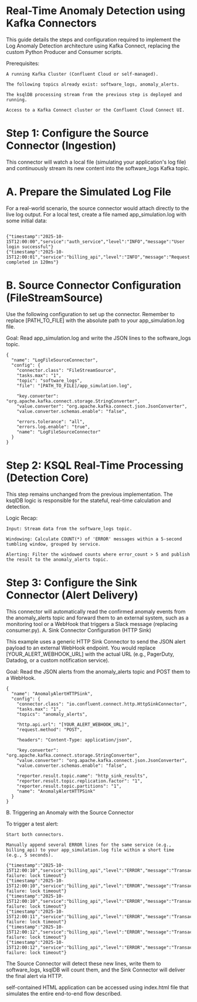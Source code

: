 # Real-Time Anomaly Detection using Kafka Connectors

This guide details the steps and configuration required to implement the Log Anomaly Detection architecture using Kafka Connect, replacing the custom Python Producer and Consumer scripts.

Prerequisites:

    A running Kafka Cluster (Confluent Cloud or self-managed).

    The following topics already exist: software_logs, anomaly_alerts.

    The ksqlDB processing stream from the previous step is deployed and running.

    Access to a Kafka Connect cluster or the Confluent Cloud Connect UI.

# Step 1: Configure the Source Connector (Ingestion)

This connector will watch a local file (simulating your application's log file) and continuously stream its new content into the software_logs Kafka topic.
# A. Prepare the Simulated Log File

For a real-world scenario, the source connector would attach directly to the live log output. For a local test, create a file named app_simulation.log with some initial data:

```

{"timestamp":"2025-10-15T12:00:00","service":"auth_service","level":"INFO","message":"User login successful"}
{"timestamp":"2025-10-15T12:00:01","service":"billing_api","level":"INFO","message":"Request completed in 120ms"}
```
# B. Source Connector Configuration (FileStreamSource)

Use the following configuration to set up the connector. Remember to replace [PATH_TO_FILE] with the absolute path to your app_simulation.log file.

Goal: Read app_simulation.log and write the JSON lines to the software_logs topic.

````
{
  "name": "LogFileSourceConnector",
  "config": {
    "connector.class": "FileStreamSource",
    "tasks.max": "1",
    "topic": "software_logs",
    "file": "[PATH_TO_FILE]/app_simulation.log",
    
    "key.converter": "org.apache.kafka.connect.storage.StringConverter",
    "value.converter": "org.apache.kafka.connect.json.JsonConverter",
    "value.converter.schemas.enable": "false",
    
    "errors.tolerance": "all",
    "errors.log.enable": "true",
    "name": "LogFileSourceConnector"
  }
}
````

# Step 2: KSQL Real-Time Processing (Detection Core)

This step remains unchanged from the previous implementation. The ksqlDB logic is responsible for the stateful, real-time calculation and detection.

Logic Recap:

    Input: Stream data from the software_logs topic.

    Windowing: Calculate COUNT(*) of 'ERROR' messages within a 5-second tumbling window, grouped by service.

    Alerting: Filter the windowed counts where error_count > 5 and publish the result to the anomaly_alerts topic.

# Step 3: Configure the Sink Connector (Alert Delivery)

This connector will automatically read the confirmed anomaly events from the anomaly_alerts topic and forward them to an external system, such as a monitoring tool or a WebHook that triggers a Slack message (replacing consumer.py).
A. Sink Connector Configuration (HTTP Sink)

This example uses a generic HTTP Sink Connector to send the JSON alert payload to an external WebHook endpoint. You would replace [YOUR_ALERT_WEBHOOK_URL] with the actual URL (e.g., PagerDuty, Datadog, or a custom notification service).

Goal: Read the JSON alerts from the anomaly_alerts topic and POST them to a WebHook.

````
{
  "name": "AnomalyAlertHTTPSink",
  "config": {
    "connector.class": "io.confluent.connect.http.HttpSinkConnector",
    "tasks.max": "1",
    "topics": "anomaly_alerts",
    
    "http.api.url": "[YOUR_ALERT_WEBHOOK_URL]",
    "request.method": "POST",
    
    "headers": "Content-Type: application/json",
    
    "key.converter": "org.apache.kafka.connect.storage.StringConverter",
    "value.converter": "org.apache.kafka.connect.json.JsonConverter",
    "value.converter.schemas.enable": "false",
    
    "reporter.result.topic.name": "http_sink_results",
    "reporter.result.topic.replication.factor": "1",
    "reporter.result.topic.partitions": "1",
    "name": "AnomalyAlertHTTPSink"
  }
}
````

B. Triggering an Anomaly with the Source Connector

To trigger a test alert:

    Start both connectors.

    Manually append several ERROR lines for the same service (e.g., billing_api) to your app_simulation.log file within a short time (e.g., 5 seconds).

````
{"timestamp":"2025-10-15T12:00:10","service":"billing_api","level":"ERROR","message":"Transaction failure: lock timeout"}
{"timestamp":"2025-10-15T12:00:10","service":"billing_api","level":"ERROR","message":"Transaction failure: lock timeout"}
{"timestamp":"2025-10-15T12:00:10","service":"billing_api","level":"ERROR","message":"Transaction failure: lock timeout"}
{"timestamp":"2025-10-15T12:00:11","service":"billing_api","level":"ERROR","message":"Transaction failure: lock timeout"}
{"timestamp":"2025-10-15T12:00:12","service":"billing_api","level":"ERROR","message":"Transaction failure: lock timeout"}
{"timestamp":"2025-10-15T12:00:12","service":"billing_api","level":"ERROR","message":"Transaction failure: lock timeout"}
````

The Source Connector will detect these new lines, write them to software_logs, ksqlDB will count them, and the Sink Connector will deliver the final alert via HTTP.


self-contained HTML application can be accessed using index.html file  that simulates the entire end-to-end flow described.

